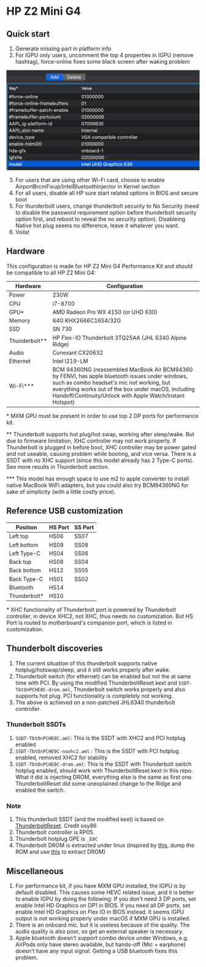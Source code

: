 # HP Z2 Mini G4

## Quick start

1. Generate missing part in platform info
2. For IGPU only users, uncomment the top 4 properties in IGPU (remove hashtag), force-online fixes some black screen after waking problem

![image-20200907042001145](README.assets/image-20200907042001145.png)

3. For users that are using other Wi-Fi card, choose to enable AirportBrcmFixup/IntelBluetoothInjector in Kernel section
4. For all users, disable all HP sure start related options in BIOS and secure boot
5. For thunderbolt users, change thunderbolt security to No Security (need to disable the password requirement option before thunderbolt security option first, and reboot to reveal the no security option). Disableing Native hot plug seems no difference, leave it whatever you want.
6. Voila!

## Hardware

This configuration is made for HP Z2 Mini G4 Performance Kit and should be compatible to all HP Z2 Mini G4:

| Hardware        | Configuration                                                |
| --------------- | ------------------------------------------------------------ |
| Power           | 230W                                                         |
| CPU             | i7-8700                                                      |
| GPU\*           | AMD Radeon Pro WX 4150 (or UHD 630)                          |
| Memory          | 64G KHX2666C16S4/32G                                         |
| SSD             | SN 730                                                       |
| Thunderbolt\*\* | HP Flex-IO Thunderbolt 3TQ25AA (JHL 6340 Alpine Ridge)       |
| Audio           | Conexant CX20632                                             |
| Ethernet        | Intel I219-LM                                                |
| Wi-Fi\*\*\*     | BCM 94360NG (reassembled MacBook Air BCM94360 by FENVI, has apple bluetooth issues under windows, such as combo headset's mic not working, but everything works out of the box under macOS, including Handoff/Continuity/Unlock with Apple Watch/Instant Hotspot) |

\* MXM GPU must be present in order to use top 2 DP ports for performance kit.

\*\* Thunderbolt supports hot plug/hot swap, working after sleep/wake. But due to firmware limitation, XHC controller may not work properly. If Thunderbolt is plugged in before boot, XHC controller may be power gated and not useable, causing problem while booting, and vice versa. There is a SSDT with no XHC support (since this model already has 2 Type-C ports). See more results in Thunderbolt section.

\*\*\* This model has enough space to use m2 to apple converter to install native MacBook WiFi adapters, but you could also try BCM94360NG for sake of simplicity (with a little costly price).

## Reference USB customization

| Position  | HS Port | SS Port |
| ---- | ---- | ---- |
| Left top | HS06     | SS07 |
| Left bottom | HS09 | SS08 |
| Left Type-C | HS04 | SS06 |
| Back top | HS08 | SS04 |
| Back bottom | HS12 | SS05 |
| Back Type-C | HS01 | SS02 |
| Bluetooth | HS14 |      |
| Thunderbolt\* | HS10 |      |

\* XHC functionality of Thunderbolt port is powered by Thunderbolt controller, in device XHC2, not XHC, thus needs no customization. But HS Port is routed to motherboard's companion port, which is listed in customization.

## Thunderbolt discoveries

1. The current situation of this thunderbolt supports native hotplug/hotswap/sleep, and it still works properly after wake.
2. Thunderbolt switch (for ethernet) can be enabled but not the at same time with PCI. By using the modified ThunderboltReset.kext and `SSDT-TbtOnPCHE0C-drom.aml`, Thunderbolt switch works properly and also supports hot plug. PCI functionality is completely not working.
3.  The above is achieved on a non-patched JHL6340 thunderbolt controller.

### Thunderbolt SSDTs

1. `SSDT-TbtOnPCHE0C.aml`: This is the SSDT with XHC2 and PCI hotplug enabled
2. `SSDT-TbtOnPCHE0C-noxhc2.aml` : This  is the SSDT with PCI hotplug enabled, removed XHC2 for stability
3. `SSDT-TbtOnPCHE0C-drom.aml`: This is the SSDT with Thunderbolt switch hotplug enabled, should work with ThunderboltReset.kext in this repo. What it did is injecting DROM, everything else is the same as first one. ThunderboltReset did some unexplained change to the Ridge and enabled the switch.

### Note

1. This thunderbolt SSDT (and the modified kext) is based on [ThunderboltReset](https://github.com/osy86/ThunderboltReset). Credit osy86
2. Thunderbolt controller is RP05.
3. Thunderbolt hotplug GPE is `_E0C`
4. Thunderbolt DROM is extracted under linux (inspired by [this](https://www.kernel.org/doc/html/v4.13/admin-guide/thunderbolt.html), dump the ROM and use [this](https://www.tonymacx86.com/threads/success-gigabyte-designare-z390-thunderbolt-3-i7-9700k-amd-rx-580.267551/page-2343#post-2148640) to extract DROM)

## Miscellaneous

1. For performance kit, if you have MXM GPU installed, the IGPU is by default disabled. This causes some HEVC related issue, and it is better to enable IGPU by doing the following: If you don't need 3 DP ports, set enable Intel HD Graphics on DP1 in BIOS. If you need all DP ports, set enable Intel HD Graphics on Flex IO in BIOS instead. It seems IGPU output is not working properly under macOS if MXM GPU is installed.
2. There is an onboard mic. but it is useless because of the quality. The audio quality is also poor, so get an external speaker is necessary.
3. Apple bluetooth doesn't support combo device under Windows, e.g. AirPods only have stereo available, but hands-off (Mic + earphone) doesn't have any input signal. Getting a USB bluetooth fixes this problem. 


